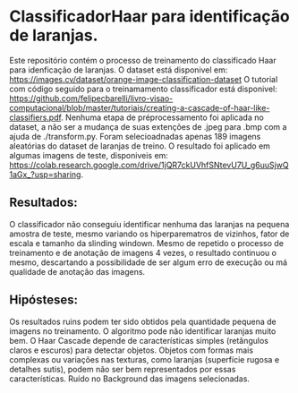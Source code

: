 # ClassificadorHaar para identificação de laranjas.

Este repositório contém o processo de treinamento do classificado Haar para idenficação de laranjas.
O dataset está disponivel em: https://images.cv/dataset/orange-image-classification-dataset
O tutorial com código seguido para o treinamamento classificador está disponivel: https://github.com/felipecbarelli/livro-visao-computacional/blob/master/tutoriais/creating-a-cascade-of-haar-like-classifiers.pdf.
Nenhuma etapa de préprocessamento foi aplicada no dataset, a não ser a mudança de suas extenções de .jpeg para .bmp com a ajuda de ./transform.py. Foram selecioadnadas apenas 189 imagens aleatórias do dataset de laranjas de treino.
O resultado foi aplicado em algumas imagens de teste, disponiveis em: https://colab.research.google.com/drive/1jQR7ckUVhfSNtevU7U_g6uuSjwQ1aGx_?usp=sharing.

## Resultados:
O classificador não conseguiu identificar nenhuma das laranjas na pequena amostra de teste, mesmo variando os hiperparematros de vizinhos, fator de escala e tamanho da slinding windown. Mesmo de repetido o processo de treinamento e de anotação de imagens 4 vezes, o resultado continuou o mesmo, descartando a possibilidade de ser algum erro de execução ou má qualidade de anotação das imagens.

## Hipósteses:
Os resultados ruins podem ter sido obtidos pela quantidade pequena de imagens no treinamento.
O algoritmo pode não identificar laranjas muito bem.
O Haar Cascade depende de características simples (retângulos claros e escuros) para detectar objetos. Objetos com formas mais complexas ou variações nas texturas, como laranjas (superfície rugosa e detalhes sutis), podem não ser bem representados por essas características.
Ruído no Background das imagens selecionadas.


